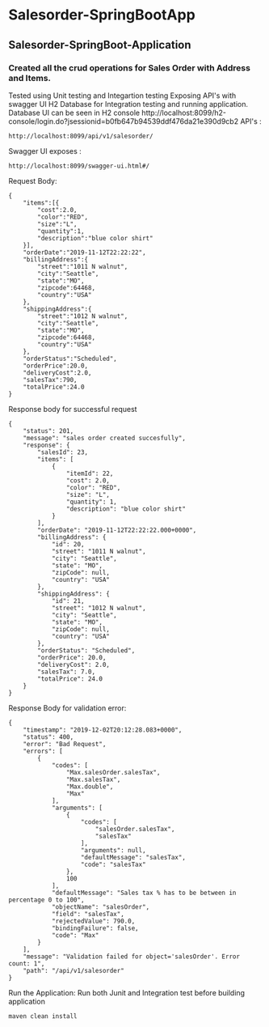 # Salesorder-SpringBootApp
## Salesorder-SpringBoot-Application
### Created all the crud operations for Sales Order with Address and Items. 
Tested using Unit testing and Integartion testing 
Exposing API's with swagger UI
H2 Database for Integration testing and running application.
Database UI can be seen in H2 console 
http://localhost:8099/h2-console/login.do?jsessionid=b0fb647b94539ddf476da21e390d9cb2
API's : 
```
http://localhost:8099/api/v1/salesorder/
```
Swagger UI exposes : 
```
http://localhost:8099/swagger-ui.html#/
```

Request Body:
```
{
	"items":[{
		"cost":2.0,
		"color":"RED",
		"size":"L",
		"quantity":1,
		"description":"blue color shirt"
	}],
	"orderDate":"2019-11-12T22:22:22",
	"billingAddress":{
		"street":"1011 N walnut",
		"city":"Seattle",
		"state":"MO",
		"zipcode":64468,
		"country":"USA"
	},
	"shippingAddress":{
		"street":"1012 N walnut",
		"city":"Seattle",
		"state":"MO",
		"zipcode":64468,
		"country":"USA"
	},
	"orderStatus":"Scheduled",
	"orderPrice":20.0,
	"deliveryCost":2.0,
	"salesTax":790,
	"totalPrice":24.0
}
```
Response body for successful request
```
{
    "status": 201,
    "message": "sales order created succesfully",
    "response": {
        "salesId": 23,
        "items": [
            {
                "itemId": 22,
                "cost": 2.0,
                "color": "RED",
                "size": "L",
                "quantity": 1,
                "description": "blue color shirt"
            }
        ],
        "orderDate": "2019-11-12T22:22:22.000+0000",
        "billingAddress": {
            "id": 20,
            "street": "1011 N walnut",
            "city": "Seattle",
            "state": "MO",
            "zipCode": null,
            "country": "USA"
        },
        "shippingAddress": {
            "id": 21,
            "street": "1012 N walnut",
            "city": "Seattle",
            "state": "MO",
            "zipCode": null,
            "country": "USA"
        },
        "orderStatus": "Scheduled",
        "orderPrice": 20.0,
        "deliveryCost": 2.0,
        "salesTax": 7.0,
        "totalPrice": 24.0
    }
}
```

Response Body for validation error:
```
{
    "timestamp": "2019-12-02T20:12:28.083+0000",
    "status": 400,
    "error": "Bad Request",
    "errors": [
        {
            "codes": [
                "Max.salesOrder.salesTax",
                "Max.salesTax",
                "Max.double",
                "Max"
            ],
            "arguments": [
                {
                    "codes": [
                        "salesOrder.salesTax",
                        "salesTax"
                    ],
                    "arguments": null,
                    "defaultMessage": "salesTax",
                    "code": "salesTax"
                },
                100
            ],
            "defaultMessage": "Sales tax % has to be between in percentage 0 to 100",
            "objectName": "salesOrder",
            "field": "salesTax",
            "rejectedValue": 790.0,
            "bindingFailure": false,
            "code": "Max"
        }
    ],
    "message": "Validation failed for object='salesOrder'. Error count: 1",
    "path": "/api/v1/salesorder"
}
```
Run the Application: Run both Junit and Integration test before building application
```
maven clean install
```
